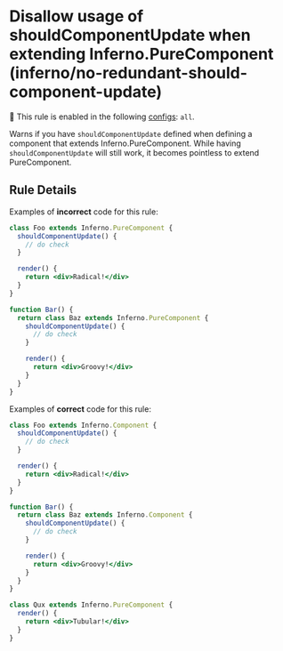 # Disallow usage of shouldComponentUpdate when extending Inferno.PureComponent (inferno/no-redundant-should-component-update)

💼 This rule is enabled in the following [configs](https://github.com/infernojs/eslint-plugin-inferno#shareable-configurations): `all`.

Warns if you have `shouldComponentUpdate` defined when defining a component that extends Inferno.PureComponent.
While having `shouldComponentUpdate` will still work, it becomes pointless to extend PureComponent.

## Rule Details

Examples of **incorrect** code for this rule:

```jsx
class Foo extends Inferno.PureComponent {
  shouldComponentUpdate() {
    // do check
  }

  render() {
    return <div>Radical!</div>
  }
}

function Bar() {
  return class Baz extends Inferno.PureComponent {
    shouldComponentUpdate() {
      // do check
    }

    render() {
      return <div>Groovy!</div>
    }
  }
}
```

Examples of **correct** code for this rule:

```jsx
class Foo extends Inferno.Component {
  shouldComponentUpdate() {
    // do check
  }

  render() {
    return <div>Radical!</div>
  }
}

function Bar() {
  return class Baz extends Inferno.Component {
    shouldComponentUpdate() {
      // do check
    }

    render() {
      return <div>Groovy!</div>
    }
  }
}

class Qux extends Inferno.PureComponent {
  render() {
    return <div>Tubular!</div>
  }
}
```
